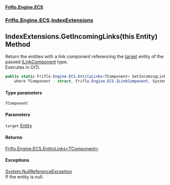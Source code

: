 #### [Friflo.Engine.ECS](index.md 'index')
### [Friflo.Engine.ECS](Friflo.Engine.ECS.md 'Friflo.Engine.ECS').[IndexExtensions](IndexExtensions.md 'Friflo.Engine.ECS.IndexExtensions')

## IndexExtensions.GetIncomingLinks<TComponent>(this Entity) Method

Return the entities with a link component referencing the [target](IndexExtensions.GetIncomingLinks_TComponent_(thisEntity).md#Friflo.Engine.ECS.IndexExtensions.GetIncomingLinks_TComponent_(thisFriflo.Engine.ECS.Entity).target 'Friflo.Engine.ECS.IndexExtensions.GetIncomingLinks<TComponent>(this Friflo.Engine.ECS.Entity).target') entity of the passed [ILinkComponent](ILinkComponent.md 'Friflo.Engine.ECS.ILinkComponent') type.<br/>
Executes in O(1).

```csharp
public static Friflo.Engine.ECS.EntityLinks<TComponent> GetIncomingLinks<TComponent>(this Friflo.Engine.ECS.Entity target)
    where TComponent : struct, Friflo.Engine.ECS.ILinkComponent, System.ValueType, System.ValueType;
```
#### Type parameters

<a name='Friflo.Engine.ECS.IndexExtensions.GetIncomingLinks_TComponent_(thisFriflo.Engine.ECS.Entity).TComponent'></a>

`TComponent`
#### Parameters

<a name='Friflo.Engine.ECS.IndexExtensions.GetIncomingLinks_TComponent_(thisFriflo.Engine.ECS.Entity).target'></a>

`target` [Entity](Entity.md 'Friflo.Engine.ECS.Entity')

#### Returns
[Friflo.Engine.ECS.EntityLinks&lt;](EntityLinks_T_.md 'Friflo.Engine.ECS.EntityLinks<T>')[TComponent](IndexExtensions.GetIncomingLinks_TComponent_(thisEntity).md#Friflo.Engine.ECS.IndexExtensions.GetIncomingLinks_TComponent_(thisFriflo.Engine.ECS.Entity).TComponent 'Friflo.Engine.ECS.IndexExtensions.GetIncomingLinks<TComponent>(this Friflo.Engine.ECS.Entity).TComponent')[&gt;](EntityLinks_T_.md 'Friflo.Engine.ECS.EntityLinks<T>')

#### Exceptions

[System.NullReferenceException](https://docs.microsoft.com/en-us/dotnet/api/System.NullReferenceException 'System.NullReferenceException')  
If the entity is null.